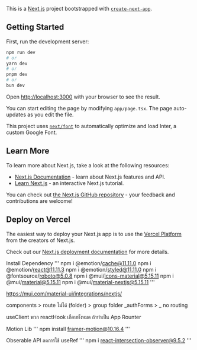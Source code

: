 This is a [Next.js](https://nextjs.org/) project bootstrapped with [`create-next-app`](https://github.com/vercel/next.js/tree/canary/packages/create-next-app).

## Getting Started

First, run the development server:

```bash
npm run dev
# or
yarn dev
# or
pnpm dev
# or
bun dev
```

Open [http://localhost:3000](http://localhost:3000) with your browser to see the result.

You can start editing the page by modifying `app/page.tsx`. The page auto-updates as you edit the file.

This project uses [`next/font`](https://nextjs.org/docs/basic-features/font-optimization) to automatically optimize and load Inter, a custom Google Font.

## Learn More

To learn more about Next.js, take a look at the following resources:

- [Next.js Documentation](https://nextjs.org/docs) - learn about Next.js features and API.
- [Learn Next.js](https://nextjs.org/learn) - an interactive Next.js tutorial.

You can check out [the Next.js GitHub repository](https://github.com/vercel/next.js/) - your feedback and contributions are welcome!

## Deploy on Vercel

The easiest way to deploy your Next.js app is to use the [Vercel Platform](https://vercel.com/new?utm_medium=default-template&filter=next.js&utm_source=create-next-app&utm_campaign=create-next-app-readme) from the creators of Next.js.

Check out our [Next.js deployment documentation](https://nextjs.org/docs/deployment) for more details.


Install Dependency
'''
npm i @emotion/cache@11.11.0
npm i @emotion/react@11.11.3
npm i @emotion/styled@11.11.0
npm i @fontsource/roboto@5.0.8
npm i @mui/icons-material@5.15.11
npm i @mui/material@5.15.11
npm i @mui/material-nextjs@5.15.11
'''

https://mui.com/material-ui/integrations/nextjs/

components > route ไม่ได้
(folder) > group folder
_authForms > _ no routing

useClient พวก reactHook เกือบทั้งหมด ถ้าทำเป็น App Rounter


Motion Lib
'''
npm install framer-motion@10.16.4
'''

Obserable API ลดการใช้ useRef
'''
npm i react-intersection-observer@9.5.2
'''



